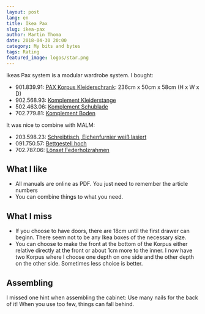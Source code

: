 ```yaml
---
layout: post
lang: en
title: Ikea Pax
slug: ikea-pax
author: Martin Thoma
date: 2018-04-30 20:00
category: My bits and bytes
tags: Rating
featured_image: logos/star.png
---
```

Ikeas Pax system is a modular wardrobe system. I bought:

* 901.839.91: [PAX Korpus Kleiderschrank](https://www.ikea.com/de/de/catalog/products/80214568/#/90183991): 236cm x 50cm x 58cm (H x W x D)
* 902.568.93: [Komplement Kleiderstange](https://www.ikea.com/de/de/catalog/products/30256891/#/90256893)
* 502.463.06: [Komplement Schublade](https://www.ikea.com/de/de/catalog/products/70246348/#/50246306)
* 702.779.81: [Komplement Boden](https://www.ikea.com/de/de/catalog/products/10277984/#/70277981)

It was nice to combine with MALM:

* 203.598.23: [Schreibtisch, Eichenfurnier weiß lasiert](https://www.ikea.com/de/de/catalog/products/60214159/#/20359823)
* 091.750.57: [Bettgestell hoch](https://www.ikea.com/de/de/catalog/products/S99022550/#/S09175057)
* 702.787.06: [Lönset Federholzrahmen](https://www.ikea.com/de/de/catalog/products/90278343/#/70278706)

## What I like

* All manuals are online as PDF. You just need to remember the article numbers
* You can combine things to what you need.


## What I miss

* If you choose to have doors, there are 18cm until the first drawer can
  beginn. There seem not to be any Ikea boxes of the necessary size.
* You can choose to make the front at the bottom of the Korpus either relative
  directly at the front or about 1cm more to the inner. I now have two Korpus
  where I choose one depth on one side and the other depth on the other side.
  Sometimes less choice is better.


## Assembling

I missed one hint when assembling the cabinet: Use many nails for the back of
it! When you use too few, things can fall behind.
